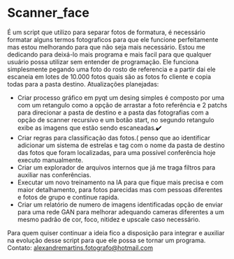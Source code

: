 # Scanner_face
 É um script que utilizo para separar fotos de formatura, é necessário formatar alguns termos fotograficos 
 para que ele funcione perfeitamente mas estou melhorando para que não seja mais necessário. 
 Estou me dedicando para deixá-lo mais programa e mais facil para que qualquer usuário possa utilizar sem entender de programação.
 Ele funciona simplesmente pegando uma foto do rosto de referencia e a partir dai ele escaneia em lotes de 10.000 fotos quais são as fotos fo cliente e copia todas 
 para a pasta destino.
 Atualizações planejadas:
 - Criar processo gráfico em pyqt um desing simples é composto por uma com um retangulo como a opção de arrastar a foto referência 
e 2 patchs para direcionar a pasta de destino e a pasta das fotografias com a opção de scanner recursivo e um botão start, 
no segundo retangulo exibe as imagens que estão sendo escaneadas.✔️
 - Criar regras para classificação das fotos.( penso que ao identificar adicionar um sistema de estrelas e tag com o nome da pasta de destino das fotos que foram localizadas, 
 para uma possível conferência hoje executo manualmente.
- Criar um explorador de arquivos internos que já me traga filtros para auxiliar nas conferências.
- Executar um novo treinamento na IA para que fique mais precisa e com maior detalhamento, para fotos parecidas mas com pessoas diferentes e fotos de grupo  e continue rapida. 
 - Criar um relatório de numero de imagens identificadas opção de enviar para uma rede GAN para melhorar adequando cameras diferentes a um mesmo padrão de cor, foco, nitidez e upscale caso necessário.

 Para quem quiser continuar a ideia fico a disposição para integrar e auxiliar na evolução desse script para que ele possa se tornar um programa.
 Contato: alexandremartins.fotografo@hotmail.com


